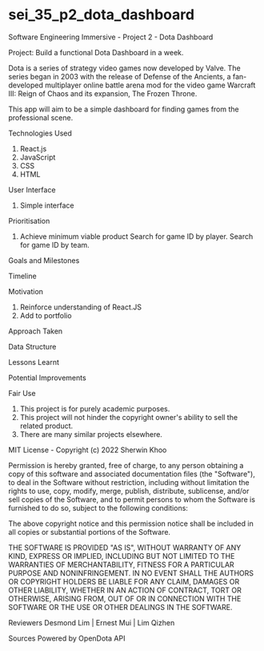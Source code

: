 # sei_35_p2_dota_dashboard

Software Engineering Immersive - Project 2 - Dota Dashboard

Project: Build a functional Dota Dashboard in a week.

Dota is a series of strategy video games now developed by Valve. The series began in 2003 with the release of Defense of the Ancients, a fan-developed multiplayer online battle arena mod for the video game Warcraft III: Reign of Chaos and its expansion, The Frozen Throne.

This app will aim to be a simple dashboard for finding games from the professional scene.

Technologies Used

1. React.js
2. JavaScript
3. CSS
4. HTML

User Interface

1. Simple interface

Prioritisation

1. Achieve minimum viable product
   Search for game ID by player.
   Search for game ID by team.

Goals and Milestones

Timeline

Motivation

1. Reinforce understanding of React.JS
2. Add to portfolio

Approach Taken

Data Structure

<App />
    <Login />
    <PlayerContainer />
        <PlayerSelected />
        <PlayerList />
        <PlayerProfile />
    <TeamContainer />
        <TeamSelected />
        <TeamList />
        <TeamProfile />

Lessons Learnt

Potential Improvements

Fair Use

1. This project is for purely academic purposes.
2. This project will not hinder the copyright owner's ability to sell the related product.
3. There are many similar projects elsewhere.

MIT License - Copyright (c) 2022 Sherwin Khoo

Permission is hereby granted, free of charge, to any person obtaining a copy
of this software and associated documentation files (the "Software"), to deal
in the Software without restriction, including without limitation the rights
to use, copy, modify, merge, publish, distribute, sublicense, and/or sell
copies of the Software, and to permit persons to whom the Software is
furnished to do so, subject to the following conditions:

The above copyright notice and this permission notice shall be included in all
copies or substantial portions of the Software.

THE SOFTWARE IS PROVIDED "AS IS", WITHOUT WARRANTY OF ANY KIND, EXPRESS OR
IMPLIED, INCLUDING BUT NOT LIMITED TO THE WARRANTIES OF MERCHANTABILITY,
FITNESS FOR A PARTICULAR PURPOSE AND NONINFRINGEMENT. IN NO EVENT SHALL THE
AUTHORS OR COPYRIGHT HOLDERS BE LIABLE FOR ANY CLAIM, DAMAGES OR OTHER
LIABILITY, WHETHER IN AN ACTION OF CONTRACT, TORT OR OTHERWISE, ARISING FROM,
OUT OF OR IN CONNECTION WITH THE SOFTWARE OR THE USE OR OTHER DEALINGS IN THE
SOFTWARE.

Reviewers
Desmond Lim | Ernest Mui | Lim Qizhen

Sources
Powered by OpenDota API
